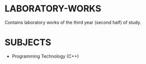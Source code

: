 # LABORATORY-WORKS

Contains laboratory works of the third year (second half) of study.

# SUBJECTS

* Programming Technology (C++)
